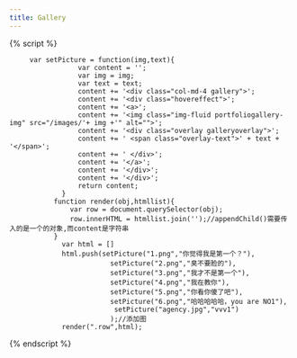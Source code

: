 ```yaml
---
title: Gallery
---
```


{% script %}

         var setPicture = function(img,text){
                     var content = '';
                     var img = img;
                     var text = text;
                     content += '<div class="col-md-4 gallery">';
                     content += '<div class="hovereffect">';
                     content += '<a>';
                     content += '<img class="img-fluid portfoliogallery-img" src="/images/'+ img +'" alt="">';
                     content += '<div class="overlay galleryoverlay">';
                     content += ' <span class="overlay-text">' + text + '</span>';
                     content += ' </div>';
                     content += '</a>';
                     content += '</div>';
                     content += '</div>';
                     return content;
                 }  
               function render(obj,htmllist){
                   var row = document.querySelector(obj);
                   row.innerHTML = htmllist.join('');//appendChild()需要传入的是一个的对象,而content是字符串
               }
                 var html = []
                 html.push(setPicture("1.png","你觉得我是第一个？"),
                             setPicture("2.png","臭不要脸的"),
                             setPicture("3.png","我才不是第一个"),
                             setPicture("4.png","我在教你"),
                             setPicture("5.png","你看你傻了吧"),
                             setPicture("6.png","哈哈哈哈哈，you are NO1"),
                              setPicture("agency.jpg","vvv1")
                             );//添加图
                 render(".row",html);
              
{% endscript %}